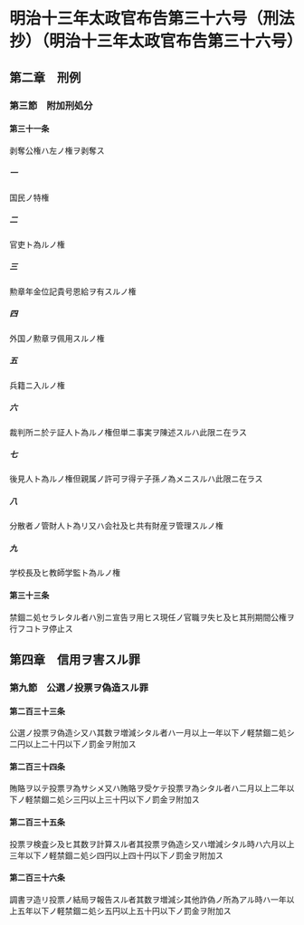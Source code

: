# 明治十三年太政官布告第三十六号（刑法　抄）（明治十三年太政官布告第三十六号）
## 第二章　刑例
### 第三節　附加刑処分
#### 第三十一条
剥奪公権ハ左ノ権ヲ剥奪ス
##### 一
国民ノ特権
##### 二
官吏ト為ルノ権
##### 三
勲章年金位記貴号恩給ヲ有スルノ権
##### 四
外国ノ勲章ヲ佩用スルノ権
##### 五
兵籍ニ入ルノ権
##### 六
裁判所ニ於テ証人ト為ルノ権但単ニ事実ヲ陳述スルハ此限ニ在ラス
##### 七
後見人ト為ルノ権但親属ノ許可ヲ得テ子孫ノ為メニスルハ此限ニ在ラス
##### 八
分散者ノ管財人ト為リ又ハ会社及ヒ共有財産ヲ管理スルノ権
##### 九
学校長及ヒ教師学監ト為ルノ権
#### 第三十三条
禁錮ニ処セラレタル者ハ別ニ宣告ヲ用ヒス現任ノ官職ヲ失ヒ及ヒ其刑期間公権ヲ行フコトヲ停止ス
## 第四章　信用ヲ害スル罪
### 第九節　公選ノ投票ヲ偽造スル罪
#### 第二百三十三条
公選ノ投票ヲ偽造シ又ハ其数ヲ増減シタル者ハ一月以上一年以下ノ軽禁錮ニ処シ二円以上二十円以下ノ罰金ヲ附加ス
#### 第二百三十四条
賄賂ヲ以テ投票ヲ為サシメ又ハ賄賂ヲ受ケテ投票ヲ為シタル者ハ二月以上二年以下ノ軽禁錮ニ処シ三円以上三十円以下ノ罰金ヲ附加ス
#### 第二百三十五条
投票ヲ検査シ及ヒ其数ヲ計算スル者其投票ヲ偽造シ又ハ増減シタル時ハ六月以上三年以下ノ軽禁錮ニ処シ四円以上四十円以下ノ罰金ヲ附加ス
#### 第二百三十六条
調書ヲ造リ投票ノ結局ヲ報告スル者其数ヲ増減シ其他詐偽ノ所為アル時ハ一年以上五年以下ノ軽禁錮ニ処シ五円以上五十円以下ノ罰金ヲ附加ス
